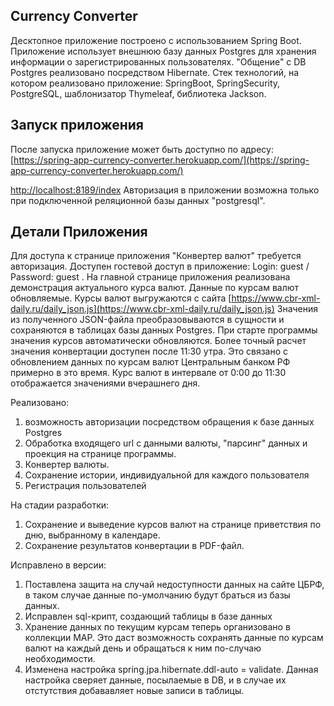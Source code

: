 ## Currency Converter
Десктопное приложение построено с использованием Spring Boot. 
Приложение использует внешнюю базу данныx Postgres для хранения информации о зарегистрированных 
пользователях.
"Общение" с DB Postgres реализовано посредством Hibernate.
Стек технологий, на котором реализовано приложение: SpringBoot, SpringSecurity, PostgreSQL, шаблонизатор Thymeleaf, библиотека Jackson.

## Запуск приложения

После запуска приложение может быть доступно по адресу:
[https://spring-app-currency-converter.herokuapp.com/](https://spring-app-currency-converter.herokuapp.com/)

[http://localhost:8189/index](http://localhost:8189/index) 
Авторизация в приложении возможна только при подключенной реляционной базы данных "postgresql".


## Детали Приложения

Для доступа к странице приложения "Конвертер валют" требуется авторизация.
Доступен гостевой доступ в приложение: Login: guest / Password: guest .
На главной странице приложения реализована демонстрация актуального курса валют.
Данные по курсам валют обновляемые. Курсы валют выгружаются с сайта 
[https://www.cbr-xml-daily.ru/daily_json.js](https://www.cbr-xml-daily.ru/daily_json.js) 
Значения из полученного JSON-файла преобразовываются в сущности и сохраняются в таблицах 
базы данных Postgres. При старте программы значения курсов автоматически обновляются.
Более точный расчет значения конвертации доступен после 11:30 утра. Это связано с 
обновлением данных по курсам валют Центральным банком 
РФ примерно в это время.
Курс валют в интервале от 0:00 до 11:30 отображается значениями вчерашнего дня.

Реализовано:
1) возможность авторизации посредством обращения к базе данных Postgres
2) Обработка входящего url с данными валюты, "парсинг" данных и проекция на странице 
программы.
3) Конвертер валюты.
4) Сохранение истории, индивидуальной для каждого пользователя
5) Регистрация пользователей

На стадии разработки:
1) Сохранение и выведение курсов валют на странице приветствия по дню, выбранному в календаре.
2) Сохранение результатов конвертации в PDF-файл.

Исправлено в версии:
1) Поставлена защита на случай недоступности данных на сайте ЦБРФ, в таком случае 
данные по-умолчанию будут браться из базы данных.
2) Исправлен sql-крипт, создающий таблицы в базе данных
3) Хранение данных по текущим курсам теперь организовано в коллекции MAP. Это даст возможность сохранять данные по курсам 
валют на каждый день и обращаться к ним по-случаю необходимости.
4) Изменена настройка spring.jpa.hibernate.ddl-auto = validate. Данная настройка сверяет данные, посылаемые в DB,
 и в случае их отстутствия добававляет новые записи в таблицы.




